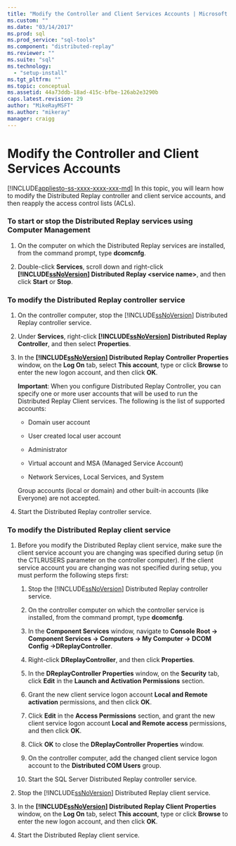 ```yaml
---
title: "Modify the Controller and Client Services Accounts | Microsoft Docs"
ms.custom: ""
ms.date: "03/14/2017"
ms.prod: sql
ms.prod_service: "sql-tools"
ms.component: "distributed-replay"
ms.reviewer: ""
ms.suite: "sql"
ms.technology: 
  - "setup-install"
ms.tgt_pltfrm: ""
ms.topic: conceptual
ms.assetid: 44a73ddb-18ad-415c-bfbe-126ab2e3290b
caps.latest.revision: 29
author: "MikeRayMSFT"
ms.author: "mikeray"
manager: craigg
---
```

# Modify the Controller and Client Services Accounts
[!INCLUDE[appliesto-ss-xxxx-xxxx-xxx-md](../../includes/appliesto-ss-xxxx-xxxx-xxx-md.md)]
  In this topic, you will learn how to modify the Distributed Replay controller and client service accounts, and then reapply the access control lists (ACLs).  
  
### To start or stop the Distributed Replay services using Computer Management  
  
1.  On the computer on which the Distributed Replay services are installed, from the command prompt, type **dcomcnfg**.  
  
2.  Double-click **Services**, scroll down and right-click **[!INCLUDE[ssNoVersion](../../includes/ssnoversion-md.md)] Distributed Replay \<service name>**, and then click **Start** or **Stop**.  
  
### To modify the Distributed Replay controller service  
  
1.  On the controller computer, stop the [!INCLUDE[ssNoVersion](../../includes/ssnoversion-md.md)] Distributed Replay controller service.  
  
2.  Under **Services**, right-click **[!INCLUDE[ssNoVersion](../../includes/ssnoversion-md.md)] Distributed Replay Controller**, and then select **Properties**.  
  
3.  In the **[!INCLUDE[ssNoVersion](../../includes/ssnoversion-md.md)] Distributed Replay Controller Properties** window, on the **Log On** tab, select **This account**, type or click **Browse** to enter the new logon account, and then click **OK**.  
  
     **Important**: When you configure Distributed Replay Controller, you can specify one or more user accounts that will be used to run the Distributed Replay Client services. The following is the list of supported accounts:  
  
    -   Domain user account  
  
    -   User created local user account  
  
    -   Administrator  
  
    -   Virtual account and MSA (Managed Service Account)  
  
    -   Network Services, Local Services, and System  
  
     Group accounts (local or domain) and other built-in accounts (like Everyone) are not accepted.  
  
4.  Start the Distributed Replay controller service.  
  
### To modify the Distributed Replay client service  
  
1.  Before you modify the Distributed Replay client service, make sure the client service account you are changing was specified during setup (in the CTLRUSERS parameter on the controller computer). If the client service account you are changing was not specified during setup, you must perform the following steps first:  
  
    1.  Stop the [!INCLUDE[ssNoVersion](../../includes/ssnoversion-md.md)] Distributed Replay controller service.  
  
    2.  On the controller computer on which the controller service is installed, from the command prompt, type **dcomcnfg**.  
  
    3.  In the **Component Services** window, navigate to **Console Root -> Component Services -> Computers -> My Computer -> DCOM Config ->DReplayController**.  
  
    4.  Right-click **DReplayController**, and then click **Properties**.  
  
    5.  In the **DReplayController Properties** window, on the **Security** tab, click **Edit** in the **Launch and Activation Permissions** section.  
  
    6.  Grant the new client service logon account **Local and Remote activation** permissions, and then click **OK**.  
  
    7.  Click **Edit** in the **Access Permissions** section, and grant the new client service logon account **Local and Remote access** permissions, and then click **OK**.  
  
    8.  Click **OK** to close the **DReplayController Properties** window.  
  
    9. On the controller computer, add the changed client service logon account to the **Distributed COM Users** group.  
  
    10. Start the SQL Server Distributed Replay controller service.  
  
2.  Stop the [!INCLUDE[ssNoVersion](../../includes/ssnoversion-md.md)] Distributed Replay client service.  
  
3.  In the **[!INCLUDE[ssNoVersion](../../includes/ssnoversion-md.md)] Distributed Replay Client Properties** window, on the **Log On** tab, select **This account**, type or click **Browse** to enter the new logon account, and then click **OK**.  
  
4.  Start the Distributed Replay client service.  
  
  
